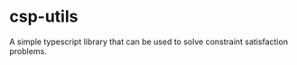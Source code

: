 # csp-utils
A simple typescript library that can be used to solve constraint satisfaction problems.
